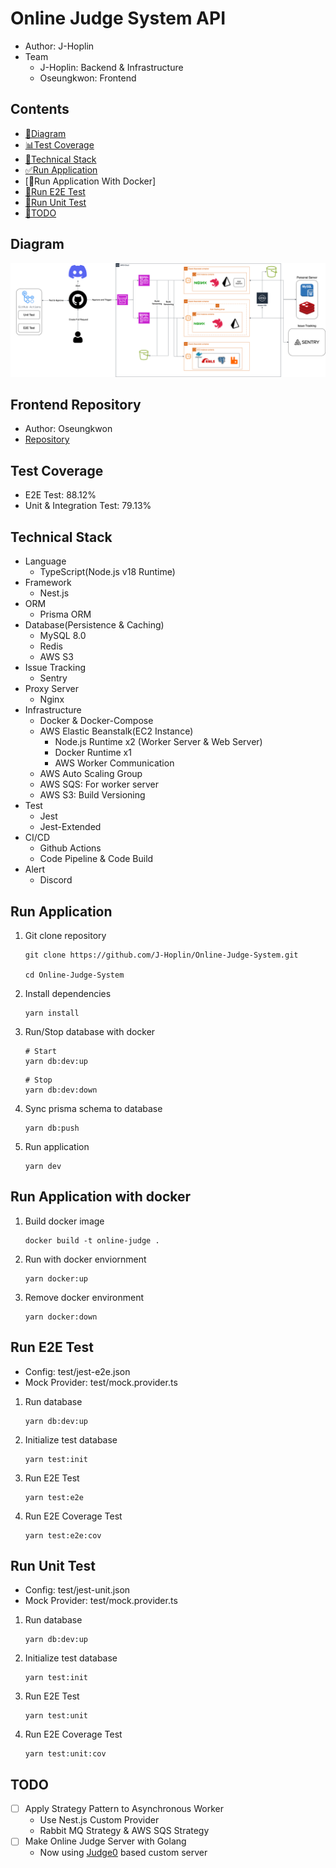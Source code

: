 # Online Judge System API

- Author: J-Hoplin
- Team
  - J-Hoplin: Backend & Infrastructure
  - Oseungkwon: Frontend

## Contents

- [🔖Diagram](#diagram)
- [📊Test Coverage](#test-coverage)
- [🧰Technical Stack](#technical-stack)
- [✅Run Application](#run-application)
- [🐳Run Application With Docker]
- [📄Run E2E Test](#run-e2e-test)
- [📄Run Unit Test](#run-unit-test)
- [📝TODO](#todo)

## Diagram

![](img/diagram.png)

## Frontend Repository

- Author: Oseungkwon
- [Repository](https://github.com/OseungKwon/Online-Judge-System-Web)

## Test Coverage

- E2E Test: 88.12%
- Unit & Integration Test: 79.13%

## Technical Stack

- Language
  - TypeScript(Node.js v18 Runtime)
- Framework
  - Nest.js
- ORM
  - Prisma ORM
- Database(Persistence & Caching)
  - MySQL 8.0
  - Redis
  - AWS S3
- Issue Tracking
  - Sentry
- Proxy Server
  - Nginx
- Infrastructure
  - Docker & Docker-Compose
  - AWS Elastic Beanstalk(EC2 Instance)
    - Node.js Runtime x2 (Worker Server & Web Server)
    - Docker Runtime x1
    - AWS Worker Communication
  - AWS Auto Scaling Group
  - AWS SQS: For worker server
  - AWS S3: Build Versioning
- Test
  - Jest
  - Jest-Extended
- CI/CD
  - Github Actions
  - Code Pipeline & Code Build
- Alert
  - Discord

## Run Application

1. Git clone repository

   ```
   git clone https://github.com/J-Hoplin/Online-Judge-System.git

   cd Online-Judge-System
   ```

2. Install dependencies

   ```
   yarn install
   ```

3. Run/Stop database with docker

   ```
   # Start
   yarn db:dev:up
   ```

   ```
   # Stop
   yarn db:dev:down
   ```

4. Sync prisma schema to database

   ```
   yarn db:push
   ```

5. Run application

   ```
   yarn dev
   ```

## Run Application with docker

1. Build docker image

   ```
   docker build -t online-judge .
   ```

2. Run with docker enviornment

   ```
   yarn docker:up
   ```

3. Remove docker environment

   ```
   yarn docker:down
   ```

## Run E2E Test

- Config: test/jest-e2e.json
- Mock Provider: test/mock.provider.ts

1. Run database

   ```
   yarn db:dev:up
   ```

2. Initialize test database

   ```
   yarn test:init
   ```

3. Run E2E Test

   ```
   yarn test:e2e
   ```

4. Run E2E Coverage Test

   ```
   yarn test:e2e:cov
   ```

## Run Unit Test

- Config: test/jest-unit.json
- Mock Provider: test/mock.provider.ts

1. Run database

   ```
   yarn db:dev:up
   ```

2. Initialize test database

   ```
   yarn test:init
   ```

3. Run E2E Test

   ```
   yarn test:unit
   ```

4. Run E2E Coverage Test

   ```
   yarn test:unit:cov
   ```

## TODO

- [ ] Apply Strategy Pattern to Asynchronous Worker
  - Use Nest.js Custom Provider
  - Rabbit MQ Strategy & AWS SQS Strategy
- [ ] Make Online Judge Server with Golang
  - Now using [Judge0](https://judge0.com) based custom server
